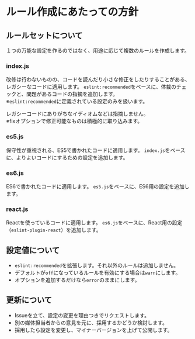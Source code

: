 # ルール作成にあたっての方針

## ルールセットについて
１つの万能な設定を作るのではなく、用途に応じて複数のルールを作成します。

### index.js
改修は行わないものの、コードを読んだり小さな修正をしたりすることがある、レガシーなコードに適用します。
`eslint:recommended`をベースに、体裁のチェックと、問題があるコードの指摘を追加します。<br/>
※`eslint:recommended`に定義されている設定のみを扱います。

レガシーコードにありがちなイディオムなどは指摘しません。<br/>
※fixオプションで修正可能なものは積極的に取り込みます。

### es5.js
保守性が重視される、ES5で書かれたコードに適用します。
`index.js`をベースに、よりよいコードにするための設定を追加します。

### es6.js
ES6で書かれたコードに適用します。
`es5.js`をベースに、ES6用の設定を追加します。

### react.js
Reactを使っているコードに適用します。
`es6.js`をベースに、React用の設定（`eslint-plugin-react`）を追加します。

## 設定値について
* `eslint:recommended`を拡張します。それ以外のルールは追加しません。
* デフォルトが`off`になっているルールを有効にする場合は`warn`にします。
* オプションを追加するだけなら`error`のままにします。

## 更新について
* Issueを立て、設定の変更を理由つきでリクエストします。
* 別の媒体担当者からの意見を元に、採用するかどうか検討します。
* 採用したら設定を変更し、マイナーバージョンを上げて公開します。
